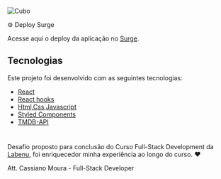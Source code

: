 ![Cubo](https://user-images.githubusercontent.com/86990508/167481115-bd1ccdba-cae7-4d5b-92d5-50350edcb89a.png)


⚙️ Deploy Surge

Acesse aqui o deploy da aplicação no [Surge](https://shy-sail.surge.sh/).


##  Tecnologias

Este projeto foi desenvolvido com as seguintes tecnologias:
- [React](https://reactjs.org)
- [React hooks](https://reactjs.org/docs/hooks-intro.html)
- [Html,Css,Javascript](https://www.w3schools.com/)
- [Styled Components](https://styled-components.com/)
- [TMDB-API](https://developers.themoviedb.org/3/getting-started/introduction)




 
#
 Desafio proposto para conclusão do Curso Full-Stack Development da [Labenu](https://www.labenu.com.br/), foi enriquecedor minha experiência ao longo do curso. ♥
 

Att. Cassiano Moura - Full-Stack Developer
